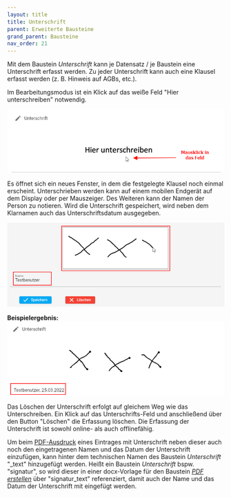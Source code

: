 ```yaml
---
layout: title
title: Unterschrift
parent: Erweiterte Bausteine
grand_parent: Bausteine
nav_order: 21
---
```


Mit dem Baustein _Unterschrift_ kann je Datensatz / je Baustein eine Unterschrift erfasst werden.
Zu jeder Unterschrift kann auch eine Klausel erfasst werden (z. B. Hinweis auf AGBs, etc.).

Im Bearbeitungsmodus ist ein Klick auf das weiße Feld "Hier unterschreiben" notwendig.

![signature](\assets\record-spec-settings\1signature.png 'signature')

Es öffnet sich ein neues Fenster, in dem die festgelegte Klausel noch einmal erscheint. Unterschrieben
werden kann auf einem mobilen Endgerät auf dem Display oder per Mauszeiger. Des Weiteren kann
der Namen der Person zu notieren. Wird die Unterschrift gespeichert, wird neben dem Klarnamen auch
das Unterschriftsdatum ausgegeben.

![signature](\assets\record-spec-settings\1signature2.png 'signature')

**Beispielergebnis:**  
![signature](\assets\record-spec-settings\1signature3.png 'signature')

Das Löschen der Unterschrift erfolgt auf gleichem Weg wie das Unterschreiben.
Ein Klick auf das Unterschrifts-Feld und anschließend über den Button "Löschen" die Erfassung
löschen. Die Erfassung der Unterschrift ist sowohl online- als auch offlinefähig.

Um beim [PDF-Ausdruck](/docs/record-spec-settings/grand-child-expanded/create-pdf.html) eines Eintrages mit Unterschrift neben dieser auch noch
den eingetragenen Namen und das Datum der Unterschrift einzufügen, kann hinter dem
technischen Namen des Baustein _Unterschrift_ "\_text" hinzugefügt werden.
Heißt ein Baustein _Unterschrift_ bspw. "signatur", so wird dieser in einer
docx-Vorlage für den Baustein [_PDF erstellen_](/docs/record-spec-settings/grand-child-expanded/create-pdf.html) über "signatur_text" referenziert, damit auch der Name und das Datum der Unterschrift mit eingefügt werden.
